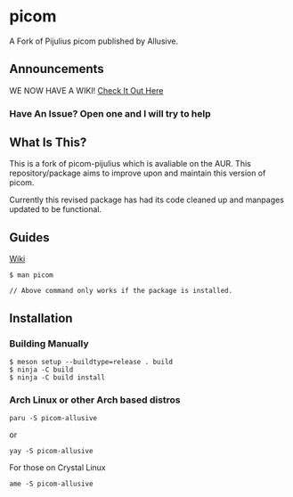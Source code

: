 # picom
A Fork of Pijulius picom published by Allusive.

## Announcements
WE NOW HAVE A WIKI!
[Check It Out Here](https://github.com/allusive-dev/picom-allusive/wiki)

### Have An Issue? Open one and I will try to help

## What Is This?
This is a fork of picom-pijulius which is avaliable on the AUR. This repository/package aims to improve upon and maintain this version of picom.

Currently this revised package has had its code cleaned up and manpages updated to be functional.

## Guides

[Wiki](https://github.com/allusive-dev/picom-allusive/wiki)

```
$ man picom

// Above command only works if the package is installed.
```

## Installation

### Building Manually
```
$ meson setup --buildtype=release . build
$ ninja -C build
$ ninja -C build install
```

### Arch Linux or other Arch based distros
```
paru -S picom-allusive
```
or
```
yay -S picom-allusive
```

For those on Crystal Linux

```
ame -S picom-allusive
```
